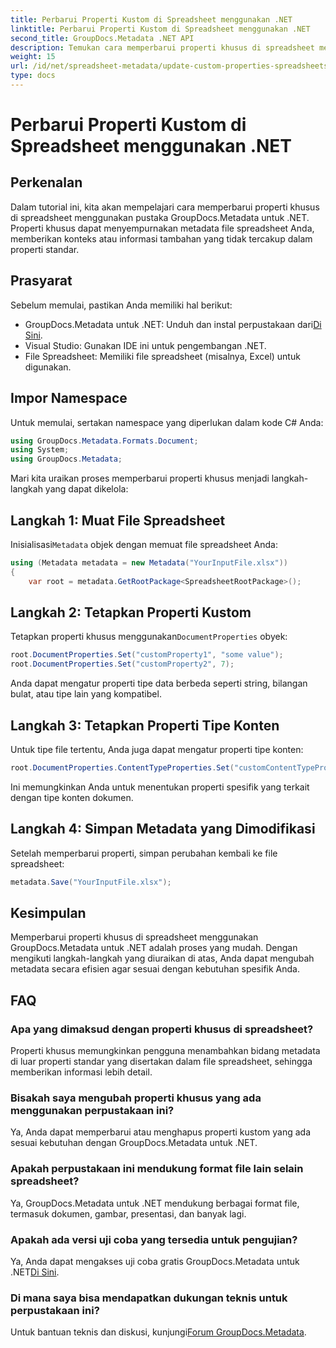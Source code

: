 ```yaml
---
title: Perbarui Properti Kustom di Spreadsheet menggunakan .NET
linktitle: Perbarui Properti Kustom di Spreadsheet menggunakan .NET
second_title: GroupDocs.Metadata .NET API
description: Temukan cara memperbarui properti khusus di spreadsheet menggunakan GroupDocs.Metadata untuk .NET. Tutorial ini meningkatkan keterampilan manajemen metadata Anda secara efektif.
weight: 15
url: /id/net/spreadsheet-metadata/update-custom-properties-spreadsheets/
type: docs
---
```

# Perbarui Properti Kustom di Spreadsheet menggunakan .NET

## Perkenalan
Dalam tutorial ini, kita akan mempelajari cara memperbarui properti khusus di spreadsheet menggunakan pustaka GroupDocs.Metadata untuk .NET. Properti khusus dapat menyempurnakan metadata file spreadsheet Anda, memberikan konteks atau informasi tambahan yang tidak tercakup dalam properti standar.
## Prasyarat
Sebelum memulai, pastikan Anda memiliki hal berikut:
- GroupDocs.Metadata untuk .NET: Unduh dan instal perpustakaan dari[Di Sini](https://releases.groupdocs.com/metadata/net/).
- Visual Studio: Gunakan IDE ini untuk pengembangan .NET.
- File Spreadsheet: Memiliki file spreadsheet (misalnya, Excel) untuk digunakan.

## Impor Namespace
Untuk memulai, sertakan namespace yang diperlukan dalam kode C# Anda:
```csharp
using GroupDocs.Metadata.Formats.Document;
using System;
using GroupDocs.Metadata;
```

Mari kita uraikan proses memperbarui properti khusus menjadi langkah-langkah yang dapat dikelola:
## Langkah 1: Muat File Spreadsheet
 Inisialisasi`Metadata` objek dengan memuat file spreadsheet Anda:
```csharp
using (Metadata metadata = new Metadata("YourInputFile.xlsx"))
{
    var root = metadata.GetRootPackage<SpreadsheetRootPackage>();
```
## Langkah 2: Tetapkan Properti Kustom
 Tetapkan properti khusus menggunakan`DocumentProperties` obyek:
```csharp
root.DocumentProperties.Set("customProperty1", "some value");
root.DocumentProperties.Set("customProperty2", 7);
```
Anda dapat mengatur properti tipe data berbeda seperti string, bilangan bulat, atau tipe lain yang kompatibel.
## Langkah 3: Tetapkan Properti Tipe Konten
Untuk tipe file tertentu, Anda juga dapat mengatur properti tipe konten:
```csharp
root.DocumentProperties.ContentTypeProperties.Set("customContentTypeProperty", "custom value");
```
Ini memungkinkan Anda untuk menentukan properti spesifik yang terkait dengan tipe konten dokumen.
## Langkah 4: Simpan Metadata yang Dimodifikasi
Setelah memperbarui properti, simpan perubahan kembali ke file spreadsheet:
```csharp
metadata.Save("YourInputFile.xlsx");
```

## Kesimpulan
Memperbarui properti khusus di spreadsheet menggunakan GroupDocs.Metadata untuk .NET adalah proses yang mudah. Dengan mengikuti langkah-langkah yang diuraikan di atas, Anda dapat mengubah metadata secara efisien agar sesuai dengan kebutuhan spesifik Anda.

## FAQ
### Apa yang dimaksud dengan properti khusus di spreadsheet?
Properti khusus memungkinkan pengguna menambahkan bidang metadata di luar properti standar yang disertakan dalam file spreadsheet, sehingga memberikan informasi lebih detail.
### Bisakah saya mengubah properti khusus yang ada menggunakan perpustakaan ini?
Ya, Anda dapat memperbarui atau menghapus properti kustom yang ada sesuai kebutuhan dengan GroupDocs.Metadata untuk .NET.
### Apakah perpustakaan ini mendukung format file lain selain spreadsheet?
Ya, GroupDocs.Metadata untuk .NET mendukung berbagai format file, termasuk dokumen, gambar, presentasi, dan banyak lagi.
### Apakah ada versi uji coba yang tersedia untuk pengujian?
 Ya, Anda dapat mengakses uji coba gratis GroupDocs.Metadata untuk .NET[Di Sini](https://releases.groupdocs.com/).
### Di mana saya bisa mendapatkan dukungan teknis untuk perpustakaan ini?
 Untuk bantuan teknis dan diskusi, kunjungi[Forum GroupDocs.Metadata](https://forum.groupdocs.com/c/metadata/14).